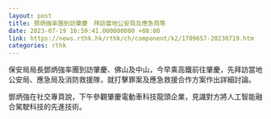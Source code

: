 ```yaml
---
layout: post
title: 鄧炳強率團到訪肇慶　拜訪當地公安局及應急局等
date: 2023-07-19 16:59:41.000000000 +08:00
link: https://news.rthk.hk/rthk/ch/component/k2/1709657-20230719.htm
categories: rthk
---
```


保安局局長鄧炳強率團到訪肇慶、佛山及中山，今早乘高鐵前往肇慶，先拜訪當地公安局、應急局及消防救援隊，就打擊罪案及應急救援合作方案作出詳細討論。

鄧炳強在社交專頁說，下午參觀肇慶電動車科技龍頭企業，見識對方將人工智能融合駕駛科技的先進技術。
